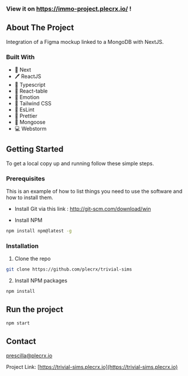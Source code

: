 ### View it on https://immo-project.plecrx.io/ !

## About The Project

Integration of a Figma mockup linked to a MongoDB with NextJS.

### Built With

* 🐙 Next
* 🖊️ ReactJS
* 🐙 Typescript
* 🐙 React-table
* 🐙 Emotion
* 🐙 Tailwind CSS
* 🐙 EsLint
* 🐙 Prettier
* 🐙 Mongoose
* 💻 Webstorm

<!-- GETTING STARTED -->
## Getting Started

To get a local copy up and running follow these simple steps.

### Prerequisites

This is an example of how to list things you need to use the software and how to install them.
* Install Git via this link : http://git-scm.com/download/win

* Install NPM
```sh
npm install npm@latest -g
```

### Installation
 
1. Clone the repo
```sh
git clone https://github.com/plecrx/trivial-sims
```
2. Install NPM packages 
```sh
npm install
```

## Run the project
```sh
npm start
```

<!-- CONTACT -->
## Contact

prescilla@plecrx.io

Project Link: [https://trivial-sims.plecrx.io](https://trivial-sims.plecrx.io)
